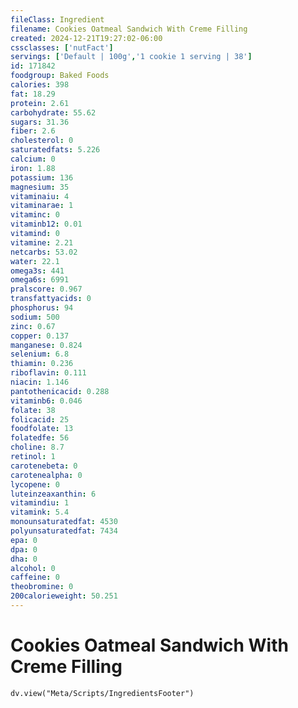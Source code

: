 ```yaml
---
fileClass: Ingredient
filename: Cookies Oatmeal Sandwich With Creme Filling
created: 2024-12-21T19:27:02-06:00
cssclasses: ['nutFact']
servings: ['Default | 100g','1 cookie 1 serving | 38']
id: 171842
foodgroup: Baked Foods
calories: 398
fat: 18.29
protein: 2.61
carbohydrate: 55.62
sugars: 31.36
fiber: 2.6
cholesterol: 0
saturatedfats: 5.226
calcium: 0
iron: 1.88
potassium: 136
magnesium: 35
vitaminaiu: 4
vitaminarae: 1
vitaminc: 0
vitaminb12: 0.01
vitamind: 0
vitamine: 2.21
netcarbs: 53.02
water: 22.1
omega3s: 441
omega6s: 6991
pralscore: 0.967
transfattyacids: 0
phosphorus: 94
sodium: 500
zinc: 0.67
copper: 0.137
manganese: 0.824
selenium: 6.8
thiamin: 0.236
riboflavin: 0.111
niacin: 1.146
pantothenicacid: 0.288
vitaminb6: 0.046
folate: 38
folicacid: 25
foodfolate: 13
folatedfe: 56
choline: 8.7
retinol: 1
carotenebeta: 0
carotenealpha: 0
lycopene: 0
luteinzeaxanthin: 6
vitamindiu: 1
vitamink: 5.4
monounsaturatedfat: 4530
polyunsaturatedfat: 7434
epa: 0
dpa: 0
dha: 0
alcohol: 0
caffeine: 0
theobromine: 0
200calorieweight: 50.251
---
```


# Cookies Oatmeal Sandwich With Creme Filling

```dataviewjs
dv.view("Meta/Scripts/IngredientsFooter")
```